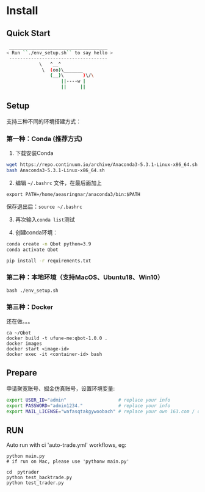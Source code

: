 # Install

## Quick Start

```bash
 ____________________________________
< Run ``./env_setup.sh`` to say hello >
 ------------------------------------
            \   ^__^
             \  (oo)\_______
                (__)\       )\/\
                    ||----w |
                    ||     ||
```


## Setup

支持三种不同的环境搭建方式：

### 第一种：Conda (推荐方式)

1. 下载安装Conda

```bash
wget https://repo.continuum.io/archive/Anaconda3-5.3.1-Linux-x86_64.sh
bash Anaconda3-5.3.1-Linux-x86_64.sh
```
2. 编辑 ``~/.bashrc`` 文件，在最后面加上

``export PATH=/home/aeasringnar/anaconda3/bin:$PATH``

保存退出后：``source ~/.bashrc``

3. 再次输入``conda list``测试

4. 创建conda环境：

```bash
conda create -n Qbot python=3.9
conda activate Qbot

pip install -r requirements.txt
```

### 第二种：本地环境（支持MacOS、Ubuntu18、Win10）

```
bash ./env_setup.sh
```

### 第三种：Docker

还在做。。。

```
ca ~/Qbot
docker build -t ufune-me:qbot-1.0.0 . 
docker images 
docker start <image-id>
docker exec -it <container-id> bash
```

## Prepare

申请聚宽账号、掘金仿真账号，设置环境变量:

```bash
export USER_ID="admin"                   # replace your info
export PASSWORD="admin1234."             # replace your info
export MAIL_LICENSE="wafasqtakgywoobach" # replace your own 163.com / qq.com license

```

## RUN

Auto run with ci 'auto-trade.yml' workflows, eg:

```
python main.py
# if run on Mac, please use 'pythonw main.py'

cd  pytrader
python test_backtrade.py
python test_trader.py

```

